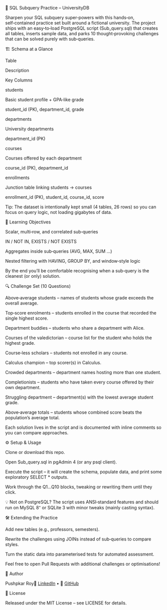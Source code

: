 📘 SQL Subquery Practice – UniversityDB

Sharpen your SQL subquery super‑powers with this hands‑on, self‑contained practice set built around a fictional university.  The project ships with an easy‑to‑load PostgreSQL script (Sub_query.sql) that creates all tables, inserts sample data, and parks 10 thought‑provoking challenges that can be solved purely with sub‑queries.

🏗️ Schema at a Glance

Table

Description

Key Columns

students

Basic student profile + GPA‑like grade

student_id (PK), department_id, grade

departments

University departments

department_id (PK)

courses

Courses offered by each department

course_id (PK), department_id

enrollments

Junction table linking students → courses

enrollment_id (PK), student_id, course_id, score

Tip:  The dataset is intentionally kept small (4 tables, 26 rows) so you can focus on query logic, not loading gigabytes of data.

🎯 Learning Objectives

Scalar, multi‑row, and correlated sub‑queries

IN / NOT IN, EXISTS / NOT EXISTS

Aggregates inside sub‑queries (AVG, MAX, SUM …)

Nested filtering with HAVING, GROUP BY, and window‑style logic

By the end you’ll be comfortable recognising when a sub‑query is the cleanest (or only) solution.

🔍 Challenge Set (10 Questions)

Above‑average students – names of students whose grade exceeds the overall average.

Top‑score enrolments – students enrolled in the course that recorded the single highest score.

Department buddies – students who share a department with Alice.

Courses of the valedictorian – course list for the student who holds the highest grade.

Course‑less scholars – students not enrolled in any course.

Calculus champion – top scorer(s) in Calculus.

Crowded departments – department names hosting more than one student.

Completionists – students who have taken every course offered by their own department.

Struggling department – department(s) with the lowest average student grade.

Above‑average totals – students whose combined score beats the population’s average total.

Each solution lives in the script and is documented with inline comments so you can compare approaches.

⚙️ Setup & Usage

Clone or download this repo.

Open Sub_query.sql in pgAdmin 4 (or any psql client).

Execute the script – it will create the schema, populate data, and print some exploratory SELECT * outputs.

Work through the Q1…Q10 blocks, tweaking or rewriting them until they click.

💡 Not on PostgreSQL?  The script uses ANSI‑standard features and should run on MySQL 8⁺ or SQLite 3 with minor tweaks (mainly casting syntax).

🛠️ Extending the Practice

Add new tables (e.g., professors, semesters).

Rewrite the challenges using JOINs instead of sub‑queries to compare styles.

Turn the static data into parameterised tests for automated assessment.

Feel free to open Pull Requests with additional challenges or optimisations!

👤 Author

Pushpkar Roy🔗 [LinkedIn](https://www.linkedin.com/in/pushpkar-roy?utm_source=share&utm_campaign=share_via&utm_content=profile&utm_medium=android_app) • 🐙 [GitHub](https://github.com/PushpkarRoy)

📄 License

Released under the MIT License – see LICENSE for details.

